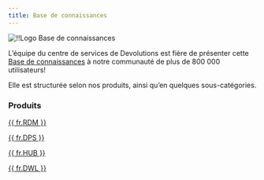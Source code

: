 ```yaml
---
title: Base de connaissances
---
```


![!!Logo Base de connaissances](https://webdevolutions.azureedge.net/docs/fr/server/logo-knowledge-base-120.png)  

L’équipe du centre de services de Devolutions est fière de présenter cette [Base de connaissances](/fr/kb/devolutions-customer-success/) à notre communauté de plus de 800 000 utilisateurs!  

Elle est structurée selon nos produits, ainsi qu’en quelques sous-catégories. 

### Produits 

[{{ fr.RDM }}](/fr/kb/remote-desktop-manager/)  

[{{ fr.DPS }}](/fr/kb/devolutions-server/)  

[{{ fr.HUB }}](/fr/kb/password-hub/)  

[{{ fr.DWL }}](/fr/kb/devolutions-web-login/)  

